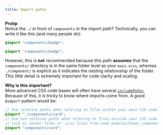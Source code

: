 ```yaml
---
title: Import paths
---
```


**Protip**<br>
Notice the `./` in front of `components` in the import path? Technically, you can write it like this (and many people do):

```main.scss
@import "components/badge";
```

```scss
@import "components/badge";
```

However, this is **not** recommended because this path **assumes** that the `components/` directory is in the same folder level as your `main.scss`, whereas `./component/` is explicit as it indicates the nesting relationship of the folder. This little detail is extremely important for code clarity and scaling.

**Why is this important?**<br>
More advanced CSS code bases will often have several [`includePaths`](https://github.com/sass/node-sass#includepaths). Because of this, it is tricky to know where imports come from. A good `@import` pattern would be:

```scss
// Use relative paths when refering to files within your main CSS code base
@import "./components/card";
// Use non-relative paths when refering to files outside your CSS code base,
// such as vendor files or .scss files from node_modules/bower_components.
@import "components/card";
```

